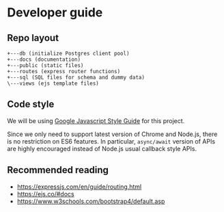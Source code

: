 # Developer guide

## Repo layout

```
+---db (initialize Postgres client pool)
+---docs (documentation)
+---public (static files)
+---routes (express router functions)
+---sql (SQL files for schema and dummy data)
\---views (ejs template files)
```

## Code style

We will be using [Google Javascript Style Guide](https://google.github.io/styleguide/jsguide.html)
for this project.

Since we only need to support latest version of Chrome and Node.js, there is no
restriction on ES6 features. In particular, `async/await` version of APIs are highly
encouraged instead of Node.js usual callback style APIs.

## Recommended reading

- https://expressjs.com/en/guide/routing.html
- https://ejs.co/#docs
- https://www.w3schools.com/bootstrap4/default.asp
